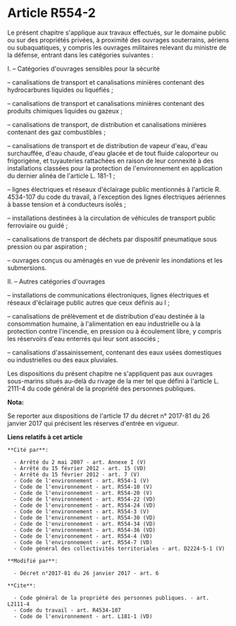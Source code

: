 # Article R554-2

Le présent chapitre s'applique aux travaux effectués, sur le domaine public ou sur des propriétés privées, à proximité des
ouvrages souterrains, aériens ou subaquatiques, y compris les ouvrages militaires relevant du ministre de la défense, entrant
dans les catégories suivantes :

I. – Catégories d'ouvrages sensibles pour la sécurité

– canalisations de transport et canalisations minières contenant des hydrocarbures liquides ou liquéfiés ;

– canalisations de transport et canalisations minières contenant des produits chimiques liquides ou gazeux ;

– canalisations de transport, de distribution et canalisations minières contenant des gaz combustibles ;

– canalisations de transport et de distribution de vapeur d'eau, d'eau surchauffée, d'eau chaude, d'eau glacée et de tout
fluide caloporteur ou frigorigène, et tuyauteries rattachées en raison de leur connexité à des installations classées pour la
protection de l'environnement en application du dernier alinéa de l'article L. 181-1 ;

– lignes électriques et réseaux d'éclairage public mentionnés à l'article R. 4534-107 du code du travail, à l'exception des
lignes électriques aériennes à basse tension et à conducteurs isolés ;

– installations destinées à la circulation de véhicules de transport public ferroviaire ou guidé ;

– canalisations de transport de déchets par dispositif pneumatique sous pression ou par aspiration ;

– ouvrages conçus ou aménagés en vue de prévenir les inondations et les submersions.

II. – Autres catégories d'ouvrages

– installations de communications électroniques, lignes électriques et réseaux d'éclairage public autres que ceux définis au
I ;

– canalisations de prélèvement et de distribution d'eau destinée à la consommation humaine, à l'alimentation en eau
industrielle ou à la protection contre l'incendie, en pression ou à écoulement libre, y compris les réservoirs d'eau enterrés
qui leur sont associés ;

– canalisations d'assainissement, contenant des eaux usées domestiques ou industrielles ou des eaux pluviales.

Les dispositions du présent chapitre ne s'appliquent pas aux ouvrages sous-marins situés au-delà du rivage de la mer tel que
défini à l'article L. 2111-4 du code général de la propriété des personnes publiques.

**Nota:**

Se reporter aux dispositions de l'article 17 du décret n° 2017-81 du 26 janvier 2017 qui précisent les réserves d'entrée en
vigueur.

**Liens relatifs à cet article**

	**Cité par**:

	  - Arrêté du 2 mai 2007 - art. Annexe I (V)
	  - Arrêté du 15 février 2012 - art. 15 (VD)
	  - Arrêté du 15 février 2012 - art. 7 (V)
	  - Code de l'environnement - art. R554-1 (V)
	  - Code de l'environnement - art. R554-10 (V)
	  - Code de l'environnement - art. R554-20 (V)
	  - Code de l'environnement - art. R554-22 (VD)
	  - Code de l'environnement - art. R554-24 (VD)
	  - Code de l'environnement - art. R554-3 (V)
	  - Code de l'environnement - art. R554-30 (VD)
	  - Code de l'environnement - art. R554-34 (VD)
	  - Code de l'environnement - art. R554-36 (VD)
	  - Code de l'environnement - art. R554-4 (VD)
	  - Code de l'environnement - art. R554-7 (VD)
	  - Code général des collectivités territoriales - art. D2224-5-1 (V)

	**Modifié par**:

	  - Décret n°2017-81 du 26 janvier 2017 - art. 6

	**Cite**:

	  - Code général de la propriété des personnes publiques. - art. L2111-4
	  - Code du travail - art. R4534-107
	  - Code de l'environnement - art. L181-1 (VD)
